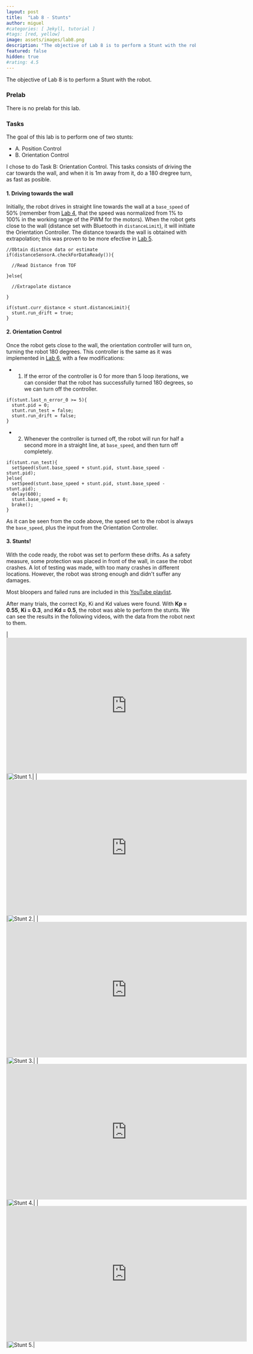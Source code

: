 ```yaml
---
layout: post
title:  "Lab 8 - Stunts"
author: miguel
#categories: [ Jekyll, tutorial ]
#tags: [red, yellow]
image: assets/images/lab8.png
description: "The objective of Lab 8 is to perform a Stunt with the robot."
featured: false
hidden: true
#rating: 4.5
---
```

The objective of Lab 8 is to perform a Stunt with the robot.

### Prelab

There is no prelab for this lab.

### Tasks

The goal of this lab is to perform one of two stunts:

- A. Position Control
- B. Orientation Control

I chose to do Task B: Orientation Control. This tasks consists of driving the car towards the wall, and when it is 1m away from it, do a 180 dregree turn, as fast as posible.

#### 1. Driving towards the wall

Initially, the robot drives in straight line towards the wall at a `base_speed` of 50% (remember from <a href="https://miguelalvarezd.github.io/FastRobots/lab-4/#:~:text=Knowing%20this%2C%20we%20can%20map%20the%20speed%20so%20that%20an%20input%20of%20100%20corresponds%20to%20full%20speed%2C%20an%20input%20of%201%20corresponds%20to%20the%20lower%20PWM%20limit%20found%2C%20and%200%20corresponds%20to%20no%20movement." target="_blank">Lab 4</a>, that the speed was normalized from 1% to 100% in the working range of the PWM for the motors). When the robot gets close to the wall (distance set with Bluetooth in `distanceLimit`), it will initiate the Orientation Controller. The distance towards the wall is obtained with extrapolation; this was proven to be more efective in <a href="https://miguelalvarezd.github.io/FastRobots/lab-5/#:~:text=3.%20Ranging%20Time%20and%20Extrapolation" target="_blank">Lab 5</a>.

```
//Obtain distance data or estimate
if(distanceSensorA.checkForDataReady()){
  
  //Read Distance from TOF

}else{
  
  //Extrapolate distance

}

if(stunt.curr_distance < stunt.distanceLimit){
  stunt.run_drift = true;
}
```

#### 2. Orientation Control

Once the robot gets close to the wall, the orientation controller will turn on, turning the robot 180 degrees. This controller is the same as it was implemented in <a href="https://miguelalvarezd.github.io/FastRobots/lab-6/" target="_blank">Lab 6</a>, with a few modifications:

- 1. If the error of the controller is 0 for more than 5 loop iterations, we can consider that the robot has successfully turned 180 degrees, so we can turn off the controller.

```
if(stunt.last_n_error_0 >= 5){
  stunt.pid = 0;
  stunt.run_test = false;
  stunt.run_drift = false;
}
```

- 2. Whenever the controller is turned off, the robot will run for half a second more in a straight line, at `base_speed`, and then turn off completely.

```
if(stunt.run_test){
  setSpeed(stunt.base_speed + stunt.pid, stunt.base_speed - stunt.pid);
}else{
  setSpeed(stunt.base_speed + stunt.pid, stunt.base_speed - stunt.pid);
  delay(600);
  stunt.base_speed = 0;
  brake();
}
```

As it can be seen from the code above, the speed set to the robot is always the `base_speed`, plus the input from the Orientation Controller.

#### 3. Stunts!

With the code ready, the robot was set to perform these drifts. As a safety measure, some protection was placed in front of the wall, in case the robot crashes. A lot of testing was made, with too many crashes in different locations. However, the robot was strong enough and didn't suffer any damages.

Most bloopers and failed runs are included in this <a href="https://miguelalvarezd.github.io/FastRobots/lab-5/#:~:text=The%20sensor%20is%20slow%3A%20the%20sampling%20rate%20is%20approximately%20100ms." target="_blank">YouTube playlist</a>.

After many trials, the correct Kp, Ki and Kd values were found. With **Kp = 0.55**, **Ki = 0.3**, and **Kd = 0.5**, the robot was able to perform the stunts. We can see the results in the following videos, with the data from the robot next to them.

|<iframe width="640" height="360" frameborder="0" allowfullscreen
src="https://www.youtube.com/embed/WunanINF7GI">
</iframe>|<img class= "img_post" src="{{ site.baseurl }}/assets/images/lab8/stunt1.png" alt="Stunt 1.">|
|<iframe width="640" height="360" frameborder="0" allowfullscreen
src="https://www.youtube.com/embed/o4rk_PM9Yug">
</iframe>|<img class= "img_post" src="{{ site.baseurl }}/assets/images/lab8/stunt2.png" alt="Stunt 2.">|
|<iframe width="640" height="360" frameborder="0" allowfullscreen
src="https://www.youtube.com/embed/YkHv4ol_cI4">
</iframe>|<img class= "img_post" src="{{ site.baseurl }}/assets/images/lab8/stunt3.png" alt="Stunt 3.">|
|<iframe width="640" height="360" frameborder="0" allowfullscreen
src="https://www.youtube.com/embed/0U1QJsZLDiQ">
</iframe>|<img class= "img_post" src="{{ site.baseurl }}/assets/images/lab8/stunt4.png" alt="Stunt 4.">|
|<iframe width="640" height="360" frameborder="0" allowfullscreen
src="https://www.youtube.com/embed/WqcnwiyFVF4">
</iframe>|<img class= "img_post" src="{{ site.baseurl }}/assets/images/lab8/stunt5.png" alt="Stunt 5.">|
